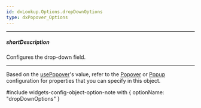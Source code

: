 ```yaml
---
id: dxLookup.Options.dropDownOptions
type: dxPopover_Options
---
```

---
##### shortDescription
Configures the drop-down field.

---

Based on the [usePopover](/Documentation/ApiReference/UI_Components/dxLookup/Configuration/#usePopover)'s value, refer to the [Popover](/api-reference/10%20UI%20Components/dxPopover '/Documentation/ApiReference/UI_Components/dxPopover/') or [Popup](/Documentation/ApiReference/UI_Components/dxPopup/) configuration for properties that you can specify in this object.

#include widgets-config-object-option-note with {
    optionName: "dropDownOptions"
}